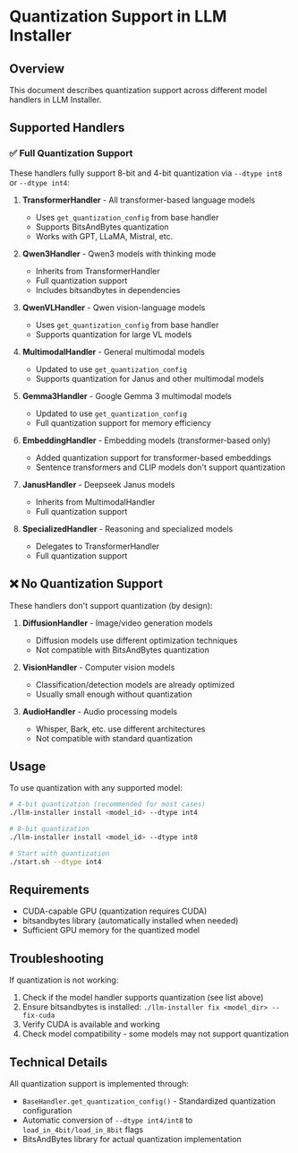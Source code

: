 # Quantization Support in LLM Installer

## Overview
This document describes quantization support across different model handlers in LLM Installer.

## Supported Handlers

### ✅ Full Quantization Support
These handlers fully support 8-bit and 4-bit quantization via `--dtype int8` or `--dtype int4`:

1. **TransformerHandler** - All transformer-based language models
   - Uses `get_quantization_config` from base handler
   - Supports BitsAndBytes quantization
   - Works with GPT, LLaMA, Mistral, etc.

2. **Qwen3Handler** - Qwen3 models with thinking mode
   - Inherits from TransformerHandler
   - Full quantization support
   - Includes bitsandbytes in dependencies

3. **QwenVLHandler** - Qwen vision-language models
   - Uses `get_quantization_config` from base handler
   - Supports quantization for large VL models

4. **MultimodalHandler** - General multimodal models
   - Updated to use `get_quantization_config`
   - Supports quantization for Janus and other multimodal models

5. **Gemma3Handler** - Google Gemma 3 multimodal models
   - Updated to use `get_quantization_config`
   - Full quantization support for memory efficiency

6. **EmbeddingHandler** - Embedding models (transformer-based only)
   - Added quantization support for transformer-based embeddings
   - Sentence transformers and CLIP models don't support quantization

7. **JanusHandler** - Deepseek Janus models
   - Inherits from MultimodalHandler
   - Full quantization support

8. **SpecializedHandler** - Reasoning and specialized models
   - Delegates to TransformerHandler
   - Full quantization support

## ❌ No Quantization Support
These handlers don't support quantization (by design):

1. **DiffusionHandler** - Image/video generation models
   - Diffusion models use different optimization techniques
   - Not compatible with BitsAndBytes quantization

2. **VisionHandler** - Computer vision models
   - Classification/detection models are already optimized
   - Usually small enough without quantization

3. **AudioHandler** - Audio processing models
   - Whisper, Bark, etc. use different architectures
   - Not compatible with standard quantization

## Usage

To use quantization with any supported model:

```bash
# 4-bit quantization (recommended for most cases)
./llm-installer install <model_id> --dtype int4

# 8-bit quantization
./llm-installer install <model_id> --dtype int8

# Start with quantization
./start.sh --dtype int4
```

## Requirements

- CUDA-capable GPU (quantization requires CUDA)
- bitsandbytes library (automatically installed when needed)
- Sufficient GPU memory for the quantized model

## Troubleshooting

If quantization is not working:

1. Check if the model handler supports quantization (see list above)
2. Ensure bitsandbytes is installed: `./llm-installer fix <model_dir> --fix-cuda`
3. Verify CUDA is available and working
4. Check model compatibility - some models may not support quantization

## Technical Details

All quantization support is implemented through:
- `BaseHandler.get_quantization_config()` - Standardized quantization configuration
- Automatic conversion of `--dtype int4/int8` to `load_in_4bit/load_in_8bit` flags
- BitsAndBytes library for actual quantization implementation